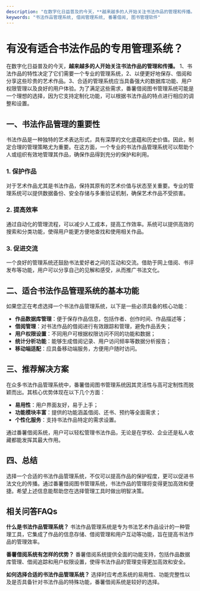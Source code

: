 ```yaml
---
description: "在数字化日益普及的今天，**越来越多的人开始关注书法作品的管理和传播。** 1、书法作品的特性决定了它们需要一个专业的管理系统，2、以便更好地保存、借阅和分享这些珍贵的艺术作品。3、合适的管理系统应当具备强大的数据库功能、用户权限管理以及良好的用户体验。为了满足这些需求，番薯借阅图书管理系统可能是一个理想的选择，因为它支持定制化功能，可以根据书法作品的特点进行相应的调整和设置。"
keywords: "书法作品管理系统, 借阅管理系统, 番薯借阅, 图书管理软件"
---
```

# 有没有适合书法作品的专用管理系统？

在数字化日益普及的今天，**越来越多的人开始关注书法作品的管理和传播。** 1、书法作品的特性决定了它们需要一个专业的管理系统，2、以便更好地保存、借阅和分享这些珍贵的艺术作品。3、合适的管理系统应当具备强大的数据库功能、用户权限管理以及良好的用户体验。为了满足这些需求，番薯借阅图书管理系统可能是一个理想的选择，因为它支持定制化功能，可以根据书法作品的特点进行相应的调整和设置。

## 一、书法作品管理的重要性

书法作品是一种独特的艺术表达形式，具有深厚的文化底蕴和历史价值。因此，制定合理的管理策略尤为重要。在这方面，一个专业的书法作品管理系统可以帮助个人或组织有效地管理其作品，确保作品得到充分的保护和利用。

### 1. 保护作品
对于艺术作品尤其是书法作品，保持其原有的艺术价值与状态至关重要。专业的管理系统可以提供数据备份、安全存储与多重验证机制，确保艺术作品不受损害。

### 2. 提高效率
通过自动化的管理流程，可以减少人工成本，提高工作效率。系统可以提供高效的搜索和分类功能，使得用户能更方便地查找和使用相关作品。

### 3. 促进交流
一个良好的管理系统还鼓励书法爱好者之间的互动和交流。借助于网上借阅、书评发布等功能，用户可以分享自己的见解和感受，从而推广书法文化。

## 二、适合书法作品管理系统的基本功能

如果您正在考虑选择一个书法作品管理系统，以下是一些必须具备的核心功能：

- **作品数据库管理**：便于保存作品信息，包括作者、创作时间、作品描述等；
- **借阅管理**：对书法作品的借阅进行有效跟踪和管理，避免作品丢失；
- **用户权限设置**：不同用户可根据权限访问不同的功能和数据；
- **统计分析功能**：能够生成借阅记录、用户访问频率等数据分析报告；
- **移动端适配**：应具备移动端服务，方便用户随时访问。

## 三、推荐解决方案

在众多书法作品管理系统中，番薯借阅图书管理系统因其灵活性与高可定制性而脱颖而出。其核心优势体现在以下几个方面：

- **易用性**：用户界面友好，易于上手；
- **功能模块丰富**：提供的功能涵盖借阅、还书、预约等全面需求；
- **个性化服务**：支持书法作品特定的需求设置。

通过番薯借阅系统，用户可以轻松管理书法作品，无论是在学校、企业还是私人收藏都能发挥其最大作用。

## 四、总结

选择一个合适的书法作品管理系统，不仅可以提高作品的保护程度，更可以促进书法文化的传播。通过番薯借阅图书管理系统，书法作品的管理将变得更加高效和便捷。希望上述信息能帮助您在选择管理工具时做出明智决策。

## 相关问答FAQs

**什么是书法作品管理系统？**
书法作品管理系统是专为书法艺术作品设计的一种管理工具，它集成了作品的信息存储、借阅管理和用户互动等功能，旨在提高书法作品的管理效率。

**番薯借阅系统有怎样的优势？**
番薯借阅系统提供全面的功能支持，包括作品数据库管理、借阅追踪和用户权限设置，使得书法作品的管理变得更加高效和安全。

**如何选择合适的书法作品管理系统？**
选择时应考虑系统的易用性、功能完整性以及是否具备针对书法作品的特殊功能，番薯借阅系统是较好的选择。
